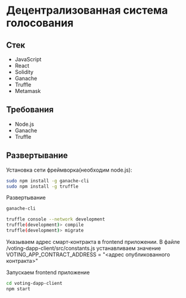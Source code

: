 # Децентрализованная система голосования
## Стек
* JavaScript
* React
* Solidity
* Ganache
* Truffle
* Metamask

## Требования
* Node.js
* Ganache
* Truffle

## Развертывание
Установка сети фреймворка(необходим node.js):
```bash
sudo npm install -g ganache-cli
sudo npm install -g truffle
```
Развертывание

```bash
ganache-cli
```
```bash
truffle console --network development
truffle(development)> compile
truffle(development)> migrate
```

Указываем адрес смарт-контракта в frontend приложении.
В файле /voting-dapp-client/src/constants.js устанавливаем значение VOTING_APP_CONTRACT_ADDRESS = "<адрес опубликованного контракта>"

Запускаем frontend приложение 
```bash
cd voting-dapp-client
npm start
```